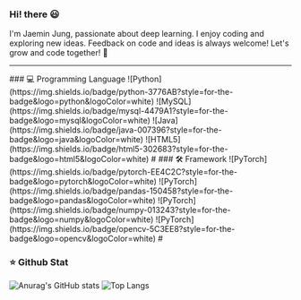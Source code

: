 ###  Hi! there 😃
I'm Jaemin Jung, passionate about deep learning. I enjoy coding and exploring new ideas. Feedback on code and ideas is always welcome! Let's grow and code together! 🚀

<hr>
### 💻 Programming Language
![Python](https://img.shields.io/badge/python-3776AB?style=for-the-badge&logo=python&logoColor=white)
![MySQL](https://img.shields.io/badge/mysql-4479A1?style=for-the-badge&logo=mysql&logoColor=white) 
![Java](https://img.shields.io/badge/java-007396?style=for-the-badge&logo=java&logoColor=white) 
![HTML5](https://img.shields.io/badge/html5-302683?style=for-the-badge&logo=html5&logoColor=white) 
#
### 🛠️ Framework
![PyTorch](https://img.shields.io/badge/pytorch-EE4C2C?style=for-the-badge&logo=pytorch&logoColor=white)
![PyTorch](https://img.shields.io/badge/pandas-150458?style=for-the-badge&logo=pandas&logoColor=white)
![PyTorch](https://img.shields.io/badge/numpy-013243?style=for-the-badge&logo=numpy&logoColor=white)
![PyTorch](https://img.shields.io/badge/opencv-5C3EE8?style=for-the-badge&logo=opencv&logoColor=white)
#

### ⭐ Github Stat
![Anurag's GitHub stats](https://github-readme-stats.vercel.app/api?username=jaemin1626&show_icons=true&theme=tokyonight)
![Top Langs](https://github-readme-stats.vercel.app/api/top-langs/?username=jaemin1626&layout=compact&theme=tokyonight)
  <!--
**jaemin1626/jaemin1626** is a ✨ _special_ ✨ repository because its `README.md` (this file) appears on your GitHub profile.
Here are some ideas to get you started:

- 🔭 I’m currently working on ...
- 🌱 I’m currently learning ...
- 👯 I’m looking to collaborate on ...
- 🤔 I’m looking for help with ...
- 💬 Ask me about ...
- 📫 How to reach me: ...
- 😄 Pronouns: ...
- ⚡ Fun fact: ...
-->
